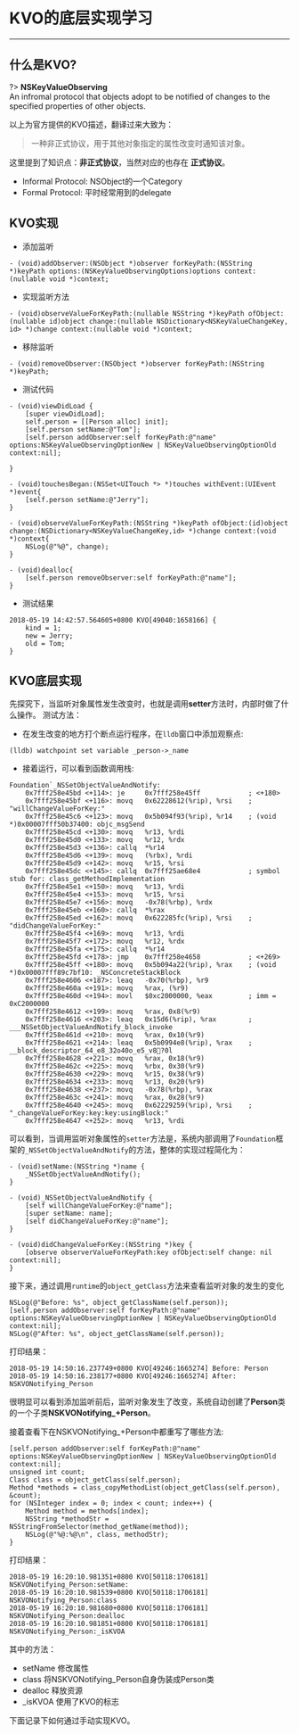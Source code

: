 # KVO的底层实现学习
---

## 什么是KVO?

?> **NSKeyValueObserving** \
An infromal protocol that objects adopt to be notified of changes to the specified properties of other objects. 

以上为官方提供的KVO描述，翻译过来大致为：

> 一种非正式协议，用于其他对象指定的属性改变时通知该对象。

这里提到了知识点：**非正式协议**，当然对应的也存在 **正式协议**。
- Informal Protocol: NSObject的一个Category
- Formal Protocol: 平时经常用到的delegate

## KVO实现

- 添加监听

```Objective C
- (void)addObserver:(NSObject *)observer forKeyPath:(NSString *)keyPath options:(NSKeyValueObservingOptions)options context:(nullable void *)context;
```

- 实现监听方法


```Objective C
- (void)observeValueForKeyPath:(nullable NSString *)keyPath ofObject:(nullable id)object change:(nullable NSDictionary<NSKeyValueChangeKey, id> *)change context:(nullable void *)context;
```

- 移除监听


```Objective C
- (void)removeObserver:(NSObject *)observer forKeyPath:(NSString *)keyPath;
```

- 测试代码

```Objective C
- (void)viewDidLoad {
    [super viewDidLoad];
    self.person = [[Person alloc] init];
    [self.person setName:@"Tom"];
    [self.person addObserver:self forKeyPath:@"name" options:NSKeyValueObservingOptionNew | NSKeyValueObservingOptionOld context:nil];
    
}

- (void)touchesBegan:(NSSet<UITouch *> *)touches withEvent:(UIEvent *)event{
    [self.person setName:@"Jerry"];
}

- (void)observeValueForKeyPath:(NSString *)keyPath ofObject:(id)object change:(NSDictionary<NSKeyValueChangeKey,id> *)change context:(void *)context{
    NSLog(@"%@", change);
}

- (void)dealloc{
    [self.person removeObserver:self forKeyPath:@"name"];
}
```

- 测试结果
  
```Text
2018-05-19 14:42:57.564605+0800 KVO[49040:1658166] {
    kind = 1;
    new = Jerry;
    old = Tom;
}
```

## KVO底层实现

先探究下，当监听对象属性发生改变时，也就是调用**setter**方法时，内部时做了什么操作。
测试方法：

- 在发生改变的地方打个断点运行程序，在`lldb`窗口中添加观察点:

```
(lldb) watchpoint set variable _person->_name
```
- 接着运行，可以看到函数调用栈:

```
Foundation`_NSSetObjectValueAndNotify:
    0x7fff258e45bd <+114>: je     0x7fff258e45ff            ; <+180>
    0x7fff258e45bf <+116>: movq   0x62228612(%rip), %rsi    ; "willChangeValueForKey:"
    0x7fff258e45c6 <+123>: movq   0x5b094f93(%rip), %r14    ; (void *)0x00007fff50b37400: objc_msgSend
    0x7fff258e45cd <+130>: movq   %r13, %rdi
    0x7fff258e45d0 <+133>: movq   %r12, %rdx
    0x7fff258e45d3 <+136>: callq  *%r14
    0x7fff258e45d6 <+139>: movq   (%rbx), %rdi
    0x7fff258e45d9 <+142>: movq   %r15, %rsi
    0x7fff258e45dc <+145>: callq  0x7fff25ae68e4            ; symbol stub for: class_getMethodImplementation
    0x7fff258e45e1 <+150>: movq   %r13, %rdi
    0x7fff258e45e4 <+153>: movq   %r15, %rsi
    0x7fff258e45e7 <+156>: movq   -0x78(%rbp), %rdx
    0x7fff258e45eb <+160>: callq  *%rax
    0x7fff258e45ed <+162>: movq   0x622285fc(%rip), %rsi    ; "didChangeValueForKey:"
    0x7fff258e45f4 <+169>: movq   %r13, %rdi
    0x7fff258e45f7 <+172>: movq   %r12, %rdx
    0x7fff258e45fa <+175>: callq  *%r14
    0x7fff258e45fd <+178>: jmp    0x7fff258e4658            ; <+269>
    0x7fff258e45ff <+180>: movq   0x5b094a22(%rip), %rax    ; (void *)0x00007fff89c7bf10: _NSConcreteStackBlock
    0x7fff258e4606 <+187>: leaq   -0x70(%rbp), %r9
    0x7fff258e460a <+191>: movq   %rax, (%r9)
    0x7fff258e460d <+194>: movl   $0xc2000000, %eax         ; imm = 0xC2000000 
    0x7fff258e4612 <+199>: movq   %rax, 0x8(%r9)
    0x7fff258e4616 <+203>: leaq   0x15d6(%rip), %rax        ; ___NSSetObjectValueAndNotify_block_invoke
    0x7fff258e461d <+210>: movq   %rax, 0x10(%r9)
    0x7fff258e4621 <+214>: leaq   0x5b0994e8(%rip), %rax    ; __block_descriptor_64_e8_32o40o_e5_v8?0l
    0x7fff258e4628 <+221>: movq   %rax, 0x18(%r9)
    0x7fff258e462c <+225>: movq   %rbx, 0x30(%r9)
    0x7fff258e4630 <+229>: movq   %r15, 0x38(%r9)
    0x7fff258e4634 <+233>: movq   %r13, 0x20(%r9)
    0x7fff258e4638 <+237>: movq   -0x78(%rbp), %rax
    0x7fff258e463c <+241>: movq   %rax, 0x28(%r9)
    0x7fff258e4640 <+245>: movq   0x62229259(%rip), %rsi    ; "_changeValueForKey:key:key:usingBlock:"
    0x7fff258e4647 <+252>: movq   %r13, %rdi
```
可以看到，当调用监听对象属性的`setter`方法是，系统内部调用了`Foundation`框架的`_NSSetObjectValueAndNotify`的方法，整体的实现过程简化为：

```Objective C
- (void)setName:(NSString *)name {
    _NSSetObjectValueAndNotify();
}

- (void)_NSSetObjectValueAndNotify {
    [self willChangeValueForKey:@"name"];
    [super setName: name];
    [self didChangeValueForKey:@"name"];
}

- (void)didChangeValueForKey:(NSString *)key {
    [observe observerValueForKeyPath:key ofObject:self change: nil context:nil];
}
```

接下来，通过调用`runtime`的`object_getClass`方法来查看监听对象的发生的变化

```Objective C
NSLog(@"Before: %s", object_getClassName(self.person));
[self.person addObserver:self forKeyPath:@"name" options:NSKeyValueObservingOptionNew | NSKeyValueObservingOptionOld context:nil];
NSLog(@"After: %s", object_getClassName(self.person));
```
打印结果：

```Text
2018-05-19 14:50:16.237749+0800 KVO[49246:1665274] Before: Person
2018-05-19 14:50:16.238177+0800 KVO[49246:1665274] After: NSKVONotifying_Person
```
很明显可以看到添加监听前后，监听对象发生了改变，系统自动创建了**Person**类的一个子类**NSKVONotifying_+Person**。

接着查看下在NSKVONotifying_+Person中都重写了哪些方法:

```Objective C
[self.person addObserver:self forKeyPath:@"name" options:NSKeyValueObservingOptionNew | NSKeyValueObservingOptionOld context:nil];
unsigned int count;
Class class = object_getClass(self.person);
Method *methods = class_copyMethodList(object_getClass(self.person), &count);
for (NSInteger index = 0; index < count; index++) {
    Method method = methods[index];
    NSString *methodStr = NSStringFromSelector(method_getName(method));
    NSLog(@"%@:%@\n", class, methodStr);
}
```

打印结果：

```Text
2018-05-19 16:20:10.981351+0800 KVO[50118:1706181] NSKVONotifying_Person:setName:
2018-05-19 16:20:10.981539+0800 KVO[50118:1706181] NSKVONotifying_Person:class
2018-05-19 16:20:10.981680+0800 KVO[50118:1706181] NSKVONotifying_Person:dealloc
2018-05-19 16:20:10.981851+0800 KVO[50118:1706181] NSKVONotifying_Person:_isKVOA
```

其中的方法：

- setName 修改属性
- class   将NSKVONotifying_Person自身伪装成Person类
- dealloc 释放资源
- _isKVOA 使用了KVO的标志

下面记录下如何通过手动实现KVO。




